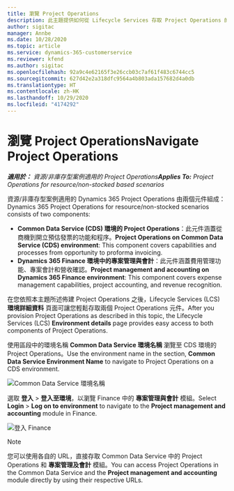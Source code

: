```yaml
---
title: 瀏覽 Project Operations
description: 此主題提供如何從 Lifecycle Services 存取 Project Operations 的資訊。
author: sigitac
manager: Annbe
ms.date: 10/28/2020
ms.topic: article
ms.service: dynamics-365-customerservice
ms.reviewer: kfend
ms.author: sigitac
ms.openlocfilehash: 92a9c4e62165f3e26ccb03c7af61f483c6744cc5
ms.sourcegitcommit: 627d42e2a318dfc9564a4b803ada157682d4a0db
ms.translationtype: HT
ms.contentlocale: zh-HK
ms.lasthandoff: 10/29/2020
ms.locfileid: "4174292"
---
```

# <a name="navigate-project-operations"></a><span data-ttu-id="b2a9b-103">瀏覽 Project Operations</span><span class="sxs-lookup"><span data-stu-id="b2a9b-103">Navigate Project Operations</span></span>

<span data-ttu-id="b2a9b-104">_**適用於：** 資源/非庫存型案例適用的 Project Operations_</span><span class="sxs-lookup"><span data-stu-id="b2a9b-104">_**Applies To:** Project Operations for resource/non-stocked based scenarios_</span></span>

<span data-ttu-id="b2a9b-105">資源/非庫存型案例適用的 Dynamics 365 Project Operations 由兩個元件組成：</span><span class="sxs-lookup"><span data-stu-id="b2a9b-105">Dynamics 365 Project Operations for resource/non-stocked scenarios consists of two components:</span></span> 

 - <span data-ttu-id="b2a9b-106">**Common Data Service (CDS) 環境的 Project Operations**：此元件涵蓋從商機到開立預估發票的功能和程序。</span><span class="sxs-lookup"><span data-stu-id="b2a9b-106">**Project Operations on Common Data Service (CDS) environment**: This component covers capabilities and processes from opportunity to proforma invoicing.</span></span> 
 - <span data-ttu-id="b2a9b-107">**Dynamics 365 Finance 環境中的專案管理與會計**：此元件涵蓋費用管理功能、專案會計和營收確認。</span><span class="sxs-lookup"><span data-stu-id="b2a9b-107">**Project management and accounting on Dynamics 365 Finance environment**: This component covers expense management capabilities, project accounting, and revenue recognition.</span></span> 

<span data-ttu-id="b2a9b-108">在您依照本主題所述佈建 Project Operations 之後，Lifecycle Services (LCS) **環境詳細資料** 頁面可讓您輕鬆存取兩個 Project Operations 元件。</span><span class="sxs-lookup"><span data-stu-id="b2a9b-108">After you provision Project Operations as described in this topic, the Lifecycle Services (LCS) **Environment details** page provides easy access to both components of Project Operations.</span></span>  

<span data-ttu-id="b2a9b-109">使用區段中的環境名稱 **Common Data Service 環境名稱** 瀏覽至 CDS 環境的 Project Operations。</span><span class="sxs-lookup"><span data-stu-id="b2a9b-109">Use the environment name in the section, **Common Data Service Environment Name** to navigate to Project Operations on a CDS environment.</span></span> 

  ![Common Data Service 環境名稱](./media/environment-name.PNG)

<span data-ttu-id="b2a9b-111">選取 **登入** > **登入至環境**，以瀏覽 Finance 中的 **專案管理與會計** 模組。</span><span class="sxs-lookup"><span data-stu-id="b2a9b-111">Select **Login** > **Log on to environment** to navigate to the **Project management and accounting** module in Finance.</span></span>  

   ![登入 Finance](./media/environment-login.PNG)

> [!NOTE]
> <span data-ttu-id="b2a9b-113">您可以使用各自的 URL，直接存取 Common Data Service 中的 Project Operations 和 **專案管理及會計** 模組。</span><span class="sxs-lookup"><span data-stu-id="b2a9b-113">You can access Project Operations in the Common Data Service and the **Project management and accounting** module directly by using their respective URLs.</span></span> 
